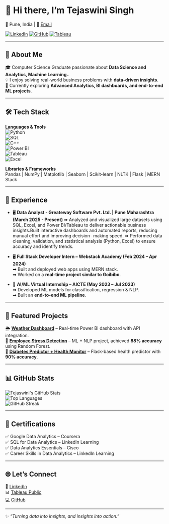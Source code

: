 # 👋 Hi there, I’m Tejaswini Singh  

📍 Pune, India | 📧 [Email](mailto:stejaswini031@gmail.com)  

[![LinkedIn](https://img.shields.io/badge/LinkedIn-Connect-blue?logo=linkedin)](http://www.linkedin.com/in/tejaswini-singh-94bb731b6) 
[![GitHub](https://img.shields.io/badge/GitHub-Follow-black?logo=github)](https://github.com/Tejaswini6005) 
[![Tableau](https://img.shields.io/badge/Tableau-Dashboards-orange?logo=tableau)](https://public.tableau.com/app/profile/tejaswini.singh5659)  

---

## 🚀 About Me  
🎓 Computer Science Graduate passionate about **Data Science and Analytics, Machine Learning.**.  
💡 I enjoy solving real-world business problems with **data-driven insights**.  
🌱 Currently exploring **Advanced Analytics, BI dashboards, and end-to-end ML projects**.  

---

## 🛠️ Tech Stack  

**Languages & Tools**  
![Python](https://img.shields.io/badge/Python-3670A0?style=for-the-badge&logo=python&logoColor=white)  
![SQL](https://img.shields.io/badge/SQL-005C84?style=for-the-badge&logo=postgresql&logoColor=white)  
![C++](https://img.shields.io/badge/C++-00599C?style=for-the-badge&logo=c%2B%2B&logoColor=white)  
![Power BI](https://img.shields.io/badge/PowerBI-F2C811?style=for-the-badge&logo=powerbi&logoColor=black)  
![Tableau](https://img.shields.io/badge/Tableau-E97627?style=for-the-badge&logo=tableau&logoColor=white)  
![Excel](https://img.shields.io/badge/Excel-217346?style=for-the-badge&logo=microsoft-excel&logoColor=white)  

**Libraries & Frameworks**  
Pandas | NumPy | Matplotlib | Seaborn | Scikit-learn | NLTK | Flask | MERN Stack  

---

## 💼 Experience  
- 🖥️ **Data Analyst - Greateway Software Pvt. Ltd. | Pune Maharashtra (March 2025 - Present)**
  ➡ Analyzed and visualized large datasets using SQL, Excel, and Power BI/Tableau to deliver actionable 
      business insights.Built interactive dashboards and automated reports, reducing manual effort and improving decision- 
      making speed. 
  ➡ Performed data cleaning, validation, and statistical analysis (Python, Excel) to ensure accuracy and 
      identify trends. 

- 🖥️ **Full Stack Developer Intern – Webstack Academy (Feb 2024 – Apr 2024)**  
  ➡ Built and deployed web apps using MERN stack.  
  ➡ Worked on a **real-time project similar to Goibibo**.  

- 🤖 **AI/ML Virtual Internship – AICTE (May 2023 – Jul 2023)**  
  ➡ Developed ML models for classification, regression & NLP.  
  ➡ Built an **end-to-end ML pipeline**.  

---

## 📌 Featured Projects  

🌦️ **[Weather Dashboard](#)** – Real-time Power BI dashboard with API integration.  
🧠 **[Employee Stress Detection](#)** – ML + NLP project, achieved **88% accuracy** using Random Forest.  
💊 **[Diabetes Predictor + Health Monitor](#)** – Flask-based health predictor with **90% accuracy**.  

---

## 📊 GitHub Stats  

![Tejaswini's GitHub Stats](https://github-readme-stats.vercel.app/api?username=Tejaswini6005&show_icons=true&theme=radical)  
![Top Languages](https://github-readme-stats.vercel.app/api/top-langs/?username=Tejaswini6005&layout=compact&theme=tokyonight)  
![GitHub Streak](https://streak-stats.demolab.com/?user=Tejaswini6005&theme=dark)  

---

## 🏅 Certifications  
✅ Google Data Analytics – Coursera  
✅ SQL for Data Analytics – LinkedIn Learning  
✅ Data Analytics Essentials – Cisco  
✅ Career Skills in Data Analytics – LinkedIn Learning  

---

## 🌐 Let’s Connect  
💼 [LinkedIn](http://www.linkedin.com/in/tejaswini-singh-94bb731b6)  
📊 [Tableau Public](https://public.tableau.com/app/profile/tejaswini.singh5659)  
💻 [GitHub](https://github.com/Tejaswini6005)  

---

✨ *“Turning data into insights, and insights into action.”*  
